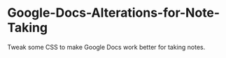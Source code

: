 # Google-Docs-Alterations-for-Note-Taking
Tweak some CSS to make Google Docs work better for taking notes.
